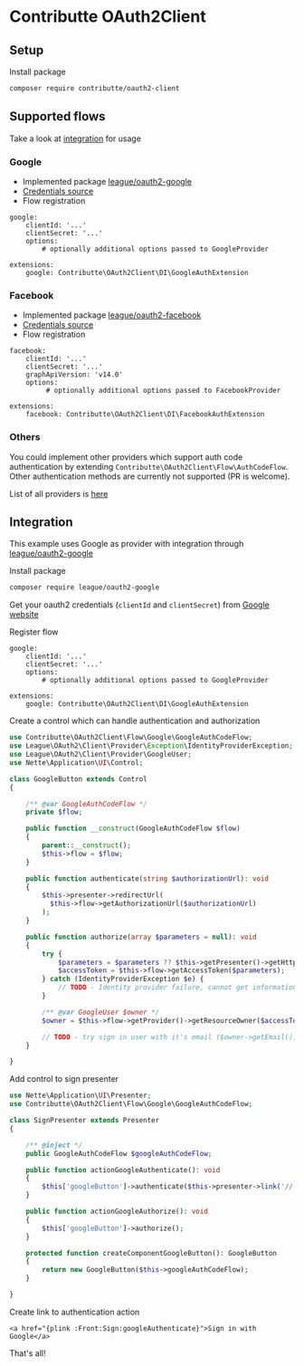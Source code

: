 # Contributte OAuth2Client

## Setup

Install package

```bash
composer require contributte/oauth2-client
```

## Supported flows

Take a look at [integration](#integration) for usage

### Google

- Implemented package [league/oauth2-google](https://github.com/thephpleague/oauth2-google)
- [Credentials source](https://developers.google.com/identity/protocols/OpenIDConnect#registeringyourapp)
- Flow registration

```neon
google:
	clientId: '...'
	clientSecret: '...'
	options:
		# optionally additional options passed to GoogleProvider

extensions:
	google: Contributte\OAuth2Client\DI\GoogleAuthExtension
```

### Facebook

- Implemented package [league/oauth2-facebook](https://github.com/thephpleague/oauth2-facebook)
- [Credentials source](https://developers.facebook.com/docs/facebook-login/overview)
- Flow registration
```neon
facebook:
	clientId: '...'
	clientSecret: '...'
	graphApiVersion: 'v14.0'
	options:
		 # optionally additional options passed to FacebookProvider

extensions:
	facebook: Contributte\OAuth2Client\DI\FacebookAuthExtension
```

### Others

You could implement other providers which support auth code authentication by extending `Contributte\OAuth2Client\Flow\AuthCodeFlow`. Other authentication methods are currently not supported (PR is welcome).

List of all providers is [here](https://github.com/thephpleague/oauth2-client/blob/master/docs/providers/thirdparty.md)

## Integration

This example uses Google as provider with integration through [league/oauth2-google](https://github.com/thephpleague/oauth2-google)

Install package

```bash
composer require league/oauth2-google
```

Get your oauth2 credentials (`clientId` and `clientSecret`) from [Google website](https://developers.google.com/identity/protocols/OpenIDConnect#registeringyourapp)

Register flow

```neon
google:
	clientId: '...'
	clientSecret: '...'
	options:
		# optionally additional options passed to GoogleProvider

extensions:
	google: Contributte\OAuth2Client\DI\GoogleAuthExtension
```

Create a control which can handle authentication and authorization

```php
use Contributte\OAuth2Client\Flow\Google\GoogleAuthCodeFlow;
use League\OAuth2\Client\Provider\Exception\IdentityProviderException;
use League\OAuth2\Client\Provider\GoogleUser;
use Nette\Application\UI\Control;

class GoogleButton extends Control
{

	/** @var GoogleAuthCodeFlow */
	private $flow;

	public function __construct(GoogleAuthCodeFlow $flow)
	{
		parent::__construct();
		$this->flow = $flow;
	}

	public function authenticate(string $authorizationUrl): void
	{
		$this->presenter->redirectUrl(
		  $this->flow->getAuthorizationUrl($authorizationUrl)
		);
	}

	public function authorize(array $parameters = null): void
	{
		try {
			$parameters = $parameters ?? $this->getPresenter()->getHttpRequest()->getQuery();
			$accessToken = $this->flow->getAccessToken($parameters);
		} catch (IdentityProviderException $e) {
			// TODO - Identity provider failure, cannot get information about user
		}

		/** @var GoogleUser $owner */
		$owner = $this->flow->getProvider()->getResourceOwner($accessToken);

		// TODO - try sign in user with it's email ($owner->getEmail())
	}

}
```

Add control to sign presenter

```php
use Nette\Application\UI\Presenter;
use Contributte\OAuth2Client\Flow\Google\GoogleAuthCodeFlow;

class SignPresenter extends Presenter
{

	/** @inject */
	public GoogleAuthCodeFlow $googleAuthCodeFlow;

	public function actionGoogleAuthenticate(): void
	{
		$this['googleButton']->authenticate($this->presenter->link('//:Sign:googleAuthorize'));
	}

	public function actionGoogleAuthorize(): void
	{
		$this['googleButton']->authorize();
	}

	protected function createComponentGoogleButton(): GoogleButton
	{
		return new GoogleButton($this->googleAuthCodeFlow);
	}

}
```

Create link to authentication action

```latte
<a href="{plink :Front:Sign:googleAuthenticate}">Sign in with Google</a>
```

That's all!
